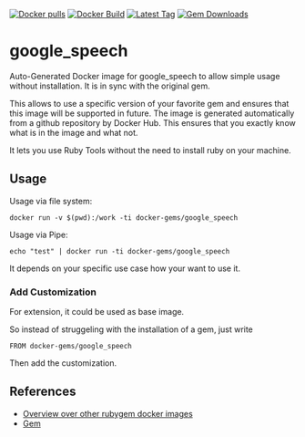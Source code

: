 [![Docker pulls](https://img.shields.io/docker/pulls/rubygem/google_speech.svg)](https://hub.docker.com/r/rubygem/google_speech/)
[![Docker Build](https://img.shields.io/docker/automated/rubygem/google_speech.svg)](https://hub.docker.com/r/rubygem/google_speech/)
[![Latest Tag](https://img.shields.io/github/tag/docker-rubygem/google_speech.svg)](https://hub.docker.com/r/rubygem/google_speech/)
[![Gem Downloads](https://img.shields.io/gem/dt/google_speech.svg)](https://rubygems.org/gems/google_speech/)
# google_speech

Auto-Generated Docker image for google_speech to allow simple usage without installation.
It is in sync with the original gem.

This allows to use a specific version of your favorite gem and ensures that this image will be supported in future.
The image is generated automatically from a github repository by Docker Hub.
This ensures that you exactly know what is in the image and what not.

It lets you use Ruby Tools without the need to install ruby on your machine.

## Usage

Usage via file system:

`docker run -v $(pwd):/work -ti docker-gems/google_speech`

Usage via Pipe:

`echo "test" | docker run -ti docker-gems/google_speech`

It depends on your specific use case how your want to use it.

### Add Customization

For extension, it could be used as base image.

So instead of struggeling with the installation of a gem, just write

`FROM docker-gems/google_speech`

Then add the customization.

## References

 - [Overview over other rubygem docker images](https://github.com/thinkbot/docker-rubygem)
 - [Gem](https://rubygems.org/gems/google_speech/)
